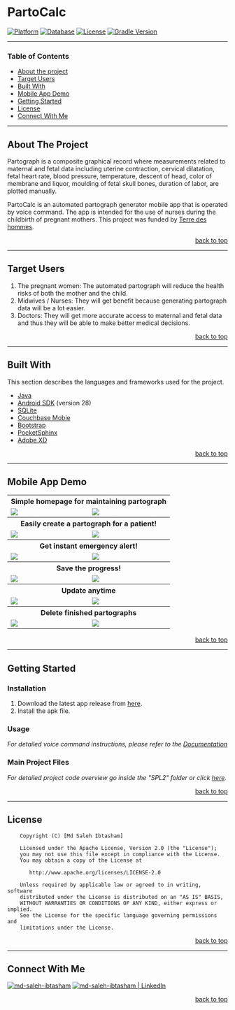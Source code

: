 # PartoCalc
[![Platform](https://img.shields.io/badge/platform-Android-blue.svg)](https://developer.android.com/about/versions/pie)
[![Database](https://img.shields.io/badge/db-Couchbase-orange.svg)](https://www.couchbase.com/products/mobile)
[![License](https://img.shields.io/badge/license-Apache%202.0-yellowgreen)](https://www.apache.org/licenses/LICENSE-2.0)
[![Gradle Version](https://img.shields.io/badge/gradle-3.4-green.svg)](https://docs.gradle.org/current/release-notes)

---

### Table of Contents

- [About the project](#about-the-project)
- [Target Users](#target-users)
- [Built With](#built-with)
- [Mobile App Demo](#mobile-app-demo)
- [Getting Started](#getting-started)
- [License](#license)
- [Connect With Me](#connect-with-me)

---

## About The Project

Partograph is a composite graphical record where measurements related to maternal and fetal data including uterine contraction, cervical dilatation, fetal heart rate, blood pressure, temperature, descent of head, color of membrane and liquor, moulding of fetal skull bones, duration of labor, are plotted manually.

PartoCalc is an automated partograph generator mobile app that is operated by voice command. The app is intended for the use of nurses during the childbirth of pregnant mothers. This project was funded by [Terre des hommes](https://www.tdh.ch/en).

<p align="right"><a href="#partocalc">back to top</a></p>

---

## Target Users

1.  The pregnant women: The automated partograph will reduce the health risks of both the mother and the child.
2.  Midwives / Nurses: They will get benefit because generating partograph data will be a lot easier.
3.  Doctors: They will get more accurate access to maternal and fetal data and thus they will be able to make better medical decisions.

<p align="right"><a href="#partocalc">back to top</a></p>

---

## Built With

This section describes the languages and frameworks used for the project.

- [Java](https://www.java.com/en/)
- [Android SDK](https://developer.android.com/about/versions/pie) (version 28)
- [SQLite](https://www.sqlite.org/index.html)
- [Couchbase Mobie](https://www.couchbase.com/products/mobile)
- [Bootstrap](https://getbootstrap.com/docs/3.4/)
- [PocketSphinx](https://github.com/cmusphinx/pocketsphinx)
- [Adobe XD](https://www.adobe.com/products/xd.html)

<p align="right"><a href="#partocalc">back to top</a></p>

---
## Mobile App Demo

<table style="width:100%" class="center">
  <tr>
    <th colspan =  "100%">Simple homepage for maintaining partograph</th>
  </tr>
  <tr>
    <td><img src="Documentation/Demo/image_1.png"/></td>
    <td><img src="Documentation/Demo/image_2.png"/></td>
  </tr>
  <tr>
    <th colspan =  "100%">Easily create a partograph for a patient!</th>
  </tr>
  <tr>
    <td><img src="Documentation/Demo/image_3.png"/></td>
    <td><img src="Documentation/Demo/image_4.png"/></td>
  </tr>
  <tr>
    <th colspan =  "100%">Get instant emergency alert!</th>
  </tr>
  <tr>
    <td><img src="Documentation/Demo/image_5.png"/></td>
    <td><img src="Documentation/Demo/image_6.png"/></td>
  </tr>
  <tr>
    <th colspan =  "100%">Save the progress!</th>
  </tr>
  <tr>
    <td><img src="Documentation/Demo/image_7.png"/></td>
    <td><img src="Documentation/Demo/image_8.png"/></td>
  </tr>
  <tr>
    <th colspan =  "100%">Update anytime</th>
  </tr>
  <tr>
    <td><img src="Documentation/Demo/image_9.png"/></td>
    <td><img src="Documentation/Demo/image_10.png"/></td>
  </tr>
    <tr>
    <th colspan =  "100%">Delete finished partographs</th>
  </tr>
  <tr>
    <td><img src="Documentation/Demo/image_12.png"/></td>
    <td><img src="Documentation/Demo/image_13.png"/></td>
  </tr>
</table>

<p align="right"><a href="#partocalc">back to top</a></p>

---

## Getting Started
### Installation

1. Download the latest app release from [here](https://github.com/Saleh-Ibtasham/PartoCalc/releases/tag/v2.0).
2. Install the apk file.

### Usage

*For detailed voice command instructions, please refer to the [Documentation](https://github.com/Saleh-Ibtasham/PartoCalc/blob/master/Documentation/PartoCalc%20User%20Manual%20v2.pdf)*

### Main Project Files
*For detailed project code overview go inside the "SPL2" folder or click [here](https://github.com/Saleh-Ibtasham/PartoCalc/tree/master/SPL2).*

<p align="right"><a href="#partocalc">back to top</a></p>

---

## License

```
    Copyright (C) [Md Saleh Ibtasham]

    Licensed under the Apache License, Version 2.0 (the "License");
    you may not use this file except in compliance with the License.
    You may obtain a copy of the License at

       http://www.apache.org/licenses/LICENSE-2.0

    Unless required by applicable law or agreed to in writing, software
    distributed under the License is distributed on an "AS IS" BASIS,
    WITHOUT WARRANTIES OR CONDITIONS OF ANY KIND, either express or implied.
    See the License for the specific language governing permissions and
    limitations under the License.
```

<p align="right"><a href="#partocalc">back to top</a></p>

---

## Connect With Me

[<img alt="md-saleh-ibtasham" src="https://img.shields.io/badge/website-000000?style=for-the-badge&logoColor=white" />][website]
[<img alt="md-saleh-ibtasham | LinkedIn" src="https://img.shields.io/badge/LinkedIn-0077B5?style=for-the-badge&logo=linkedin&logoColor=white" />][linkedin]

<p align="right"><a href="#partocalc">back to top</a></p>


[website]: https://sites.google.com/view/md-saleh-ibtasham/home
[linkedin]: https://www.linkedin.com/in/saleh-ibtasham/